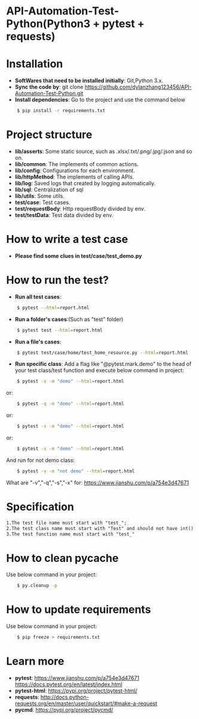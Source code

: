 # API-Automation-Test-Python(Python3 + pytest + requests)

# Installation
* __SoftWares that need to be installed initially__: Git,Python 3.x.
* __Sync the code by__: git clone https://github.com/dylanzhang123456/API-Automation-Test-Python.git
* __Install dependencies__: Go to the project and use the command below

```bash
    $ pip install -r requirements.txt
```  
# Project structure
* __lib/asserts__: Some static source, such as .xlsx/.txt/.png/.jpg/.json and so on.
* __lib/common__: The implements of common actions.
* __lib/config__: Configurations for each environment.
* __lib/httpMethod__: The implements of calling APIs.
* __lib/log__: Saved logs that created by logging automatically.
* __lib/sql__: Centralization of sql
* __lib/utils__: Some utils.
* __test/case__: Test cases.
* __test/requestBody__: Http requestBody divided by env.
* __test/testData__: Test data divided by env.

# How to write a test case
* __Please find some clues in test/case/test_demo.py__

# How to run the test?
* __Run all test cases__: 
```bash
    $ pytest --html=report.html
``` 
* __Run a folder's cases__:(Such as "test" folder) 
```bash
    $ pytest test --html=report.html
``` 
* __Run a file's cases__: 
```bash
    $ pytest test/case/home/test_home_resource.py --html=report.html
``` 
* __Run specific class__: 
Add a flag like "@pytest.mark.demo" to the head of your test class/test function and execute below command in project:
```bash
    $ pytest -v -m "demo" --html=report.html
``` 
or:
```bash
    $ pytest -q -m "demo" --html=report.html
``` 
or:
```bash
    $ pytest -s -m "demo" --html=report.html
``` 
or:
```bash
    $ pytest -x -m "demo" --html=report.html
``` 
And run for not demo class:
```bash
    $ pytest -v -m "not demo" --html=report.html
``` 
What are "-v","-q","-s","-x" for: https://www.jianshu.com/p/a754e3d47671

# Specification
```markdown
1.The test file name must start with "test_";
2.The test class name must start with "Test" and should not have int() in it;
3.The test function name must start with "test_"
```

# How to clean pycache
Use below command in your project:
```bash
    $ py.cleanup -p
``` 

# How to update requirements
Use below command in your project:
```bash
    $ pip freeze > requirements.txt
``` 

# Learn more
* __pytest__: 
https://www.jianshu.com/p/a754e3d47671
https://docs.pytest.org/en/latest/index.html
* __pytest-html__: https://pypi.org/project/pytest-html/
* __requests__: http://docs.python-requests.org/en/master/user/quickstart/#make-a-request
* __pycmd__: https://pypi.org/project/pycmd/